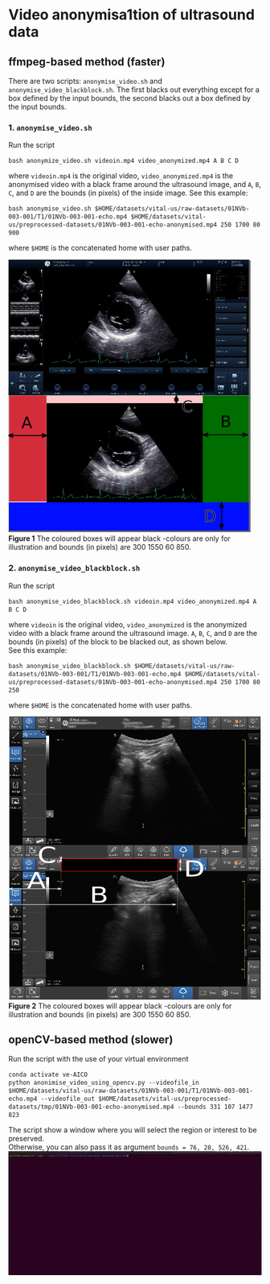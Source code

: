 # Video anonymisa1tion of ultrasound data

## ffmpeg-based method (faster)
There are two scripts: `anonymise_video.sh` and `anonymise_video_blackblock.sh`. 
The first blacks out everything except for a box defined by the input bounds, the second blacks out a box defined by the input bounds.

### 1. `anonymise_video.sh`   
Run the script
```
bash anonymize_video.sh videoin.mp4 video_anonymized.mp4 A B C D
```
where `videoin.mp4` is the original video, `video_anonymized.mp4` is the anonymised video with a black frame around the ultrasound image, and `A`, `B`, `C`, and `D` are the bounds (in pixels) of the inside image. 
See this example: 
```
bash anonymise_video.sh $HOME/datasets/vital-us/raw-datasets/01NVb-003-001/T1/01NVb-003-001-echo.mp4 $HOME/datasets/vital-us/preprocessed-datasets/01NVb-003-001-echo-anonymised.mp4 250 1700 80 900 
```
where `$HOME` is the concatenated  home with user paths. 
 
![usage image](art/ffmpeg.png)  
**Figure 1** The coloured boxes will appear black -colours are only for illustration and bounds (in pixels) are 300 1550 60 850. 

### 2. `anonymise_video_blackblock.sh`  
Run the script
```
bash anonymise_video_blackblock.sh videoin.mp4 video_anonymized.mp4 A B C D
```
where `videoin` is the original video, `video_anonymized` is the anonymized video with a black frame around the ultrasound image. 
`A`, `B`, `C`, and `D` are the bounds (in pixels) of the block to be blacked out, as shown below.   
See this example: 
```
bash anonymise_video_blackblock.sh $HOME/datasets/vital-us/raw-datasets/01NVb-003-001/T1/01NVb-003-001-echo.mp4 $HOME/datasets/vital-us/preprocessed-datasets/01NVb-003-001-echo-anonymised.mp4 250 1700 80 250 
```
where `$HOME` is the concatenated  home with user paths.

![usage image](art/ffmpeg2.png)  
**Figure 2** The coloured boxes will appear black -colours are only for illustration and bounds (in pixels) are 300 1550 60 850.

## openCV-based method (slower)
Run the script with the use of your virtual environment
``` 
conda activate ve-AICO
python anonimise_video_using_opencv.py --videofile_in $HOME/datasets/vital-us/raw-datasets/01NVb-003-001/T1/01NVb-003-001-echo.mp4 --videofile_out $HOME/datasets/vital-us/preprocessed-datasets/tmp/01NVb-003-001-echo-anonymised.mp4 --bounds 331 107 1477 823  
``` 
The script show a window where you will select the region or interest to be preserved.  
Otherwise, you can also pass it as argument `bounds = 76, 28, 526, 421`.   
![usage image](art/usage.gif)